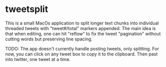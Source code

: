 # tweetsplit

This is a small MacOs application to split longer text chunks into individual threaded tweets with "tweet#/total" markers appended. The main idea is that when editing, one can hit "reflow" to fix the tweet "pagination" without cutting words but preserving line spacing. 

TODO: The app doesn't currently handle posting tweets, only splitting. For now, you can click on any tweet box to copy it to the clipboard. Then past into twitter, one tweet at a time.
